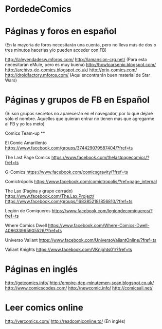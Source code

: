 # PordedeComics

# Páginas y foros en español

(En la mayoría de foros necesitarán una cuenta, pero no lleva más de dos o tres minutos hacerlas y/o pueden acceder con FB)

http://laleyendadesw.mforos.com/
http://lamansion-crg.net/ (Para esta necesitarán eMule, pero es muy buena)
http://howtoarsenio.blogspot.com/
http://archivo-de-comics.blogspot.co.uk/
http://prix-comics.com/
http://droidfactory.mforos.com/ (Aquí encontrarán buen material de Star Wars)

# Páginas y grupos de FB en Español

(Si son grupos secretos no aparecerán en el navegador, por lo que dejaré sólo el nombre. Aquellos que quieran entrar no tienen más que agregarme al FB y yo los meto)

Comics Team-up
**

El Comic Amarillento
https://www.facebook.com/groups/374429079587404/?fref=ts

The Last Page Comics
https://www.facebook.com/thelastpagecomics/?fref=ts

G-Comics
https://www.facebook.com/comicsgravity/?fref=ts

Comictrópolis
https://www.facebook.com/comictropolis/?ref=page_internal

The Lax (Página y grupo cerrado)
https://www.facebook.com/The.Lax.Project/
https://www.facebook.com/groups/1683852181856810/?fref=ts

Legión de Comiqueros
https://www.facebook.com/legiondecomiqueros/?fref=ts

Where Comics Dwell
https://www.facebook.com/Where-Comics-Dwell-408633965905526/?fref=ts

Universo Valiant
https://www.facebook.com/UniversoValiantOnline/?fref=ts

Valiant Knights
https://www.facebook.com/VKnights01/?fref=ts

# Páginas en inglés

http://getcomics.info/
http://empire-dcp-minutemen-scan.blogspot.co.uk/
http://www.comicscodes.com/
http://newcomic.info/
http://comicsall.net/

# Leer comics online

http://vercomics.com/
http://readcomiconline.to/ (En inglés)
